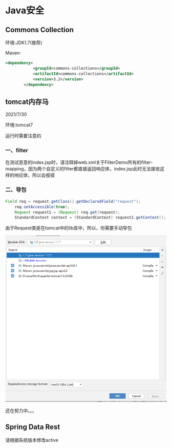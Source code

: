 # Java安全

## Commons Collection

环境:JDK1.7(推荐)

Maven:

```xml
<dependency>
            <groupId>commons-collections</groupId>
            <artifactId>commons-collections</artifactId>
            <version>3.2</version>
        </dependency>
```

## tomcat内存马

2021/7/30

环境:tomcat7

运行时需要注意的

### 一、filter

在测试恶意的index.jsp时，请注释掉web.xml关于FilterDemo所有的filter-mapping，因为两个自定义的filter都直接返回响应体，index.jsp此时无法接收这样的响应体，所以会报错

### 二、导包

```java
Field req = request.getClass().getDeclaredField("request");
    req.setAccessible(true);
    Request request1 = (Request) req.get(request);
    StandardContext context = (StandardContext) request1.getContext();
```

由于Request类是在tomcat中的lib库中，所以，你需要手动导包

![](https://github.com/Kyo-w/javaAduit/blob/master/image/info.png)

还在努力中。。。

## Spring Data Rest



请根据系统版本修改active
